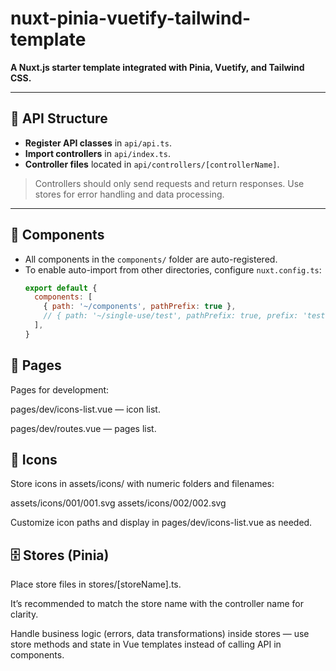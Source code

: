 # nuxt-pinia-vuetify-tailwind-template

**A Nuxt.js starter template integrated with Pinia, Vuetify, and Tailwind CSS.**

---

## 📁 API Structure

- **Register API classes** in `api/api.ts`.
- **Import controllers** in `api/index.ts`.
- **Controller files** located in `api/controllers/[controllerName]`.

> Controllers should only send requests and return responses. Use stores for error handling and data processing.

---

## 🧩 Components

- All components in the `components/` folder are auto-registered.
- To enable auto-import from other directories, configure `nuxt.config.ts`:
  ```js
  export default {
    components: [
      { path: '~/components', pathPrefix: true },
      // { path: '~/single-use/test', pathPrefix: true, prefix: 'test' },
    ],
  }

## 📄 Pages

Pages for development:

pages/dev/icons-list.vue — icon list.

pages/dev/routes.vue — pages list.

## 🎨 Icons

Store icons in assets/icons/ with numeric folders and filenames:

assets/icons/001/001.svg
assets/icons/002/002.svg

Customize icon paths and display in pages/dev/icons-list.vue as needed.

## 🗄️ Stores (Pinia)

Place store files in stores/[storeName].ts.

It’s recommended to match the store name with the controller name for clarity.

Handle business logic (errors, data transformations) inside stores — use store methods and state in Vue templates instead of calling API in components.

